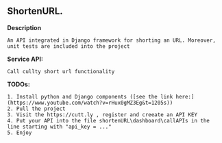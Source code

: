 ## ShortenURL.

**Description**

	An API integrated in Django framework for shorting an URL. Moreover, unit tests are included into the project

**Service API:**

	Call cullty short url functionality

**TODOs:**

	1. Install python and Django components ([see the link here:] (https://www.youtube.com/watch?v=rHux0gMZ3Eg&t=1205s))
	2. Pull the project
	3. Visit the https://cutt.ly , register and creeate an API KEY
	4. Put your API into the file shortenURL\dashboard\callAPIs in the line starting with "api_key = ..."  
	5. Enjoy
